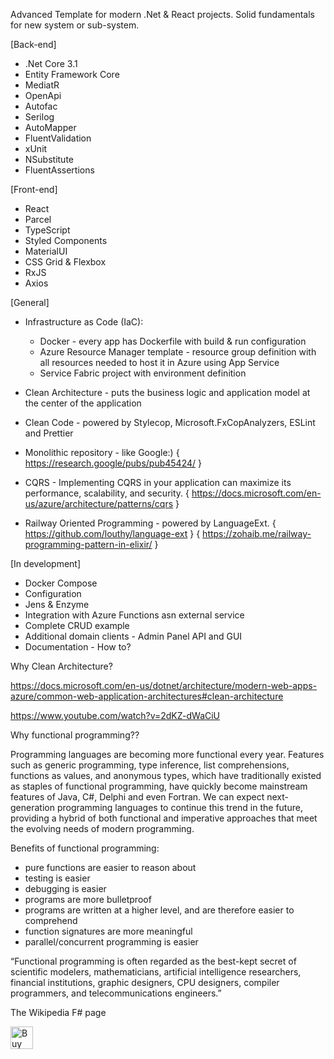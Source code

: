 Advanced Template for modern .Net & React projects.
Solid fundamentals for new system or sub-system.

[Back-end]
- .Net Core 3.1
- Entity Framework Core
- MediatR
- OpenApi
- Autofac
- Serilog
- AutoMapper
- FluentValidation
- xUnit
- NSubstitute
- FluentAssertions

[Front-end]
- React
- Parcel
- TypeScript
- Styled Components
- MaterialUI
- CSS Grid & Flexbox
- RxJS
- Axios

[General]
* Infrastructure as Code (IaC):
    * Docker - every app has Dockerfile with build & run configuration
    * Azure Resource Manager template - resource group definition with all resources needed to host it in Azure using App Service
    * Service Fabric project with environment definition
* Clean Architecture - puts the business logic and application model at the center of the application
* Clean Code - powered by Stylecop, Microsoft.FxCopAnalyzers, ESLint and Prettier
* Monolithic repository - like Google:)
{ https://research.google/pubs/pub45424/ }

* CQRS - Implementing CQRS in your application can maximize its performance, scalability, and security.
{ https://docs.microsoft.com/en-us/azure/architecture/patterns/cqrs }

* Railway Oriented Programming - powered by LanguageExt.
{ https://github.com/louthy/language-ext }
{ https://zohaib.me/railway-programming-pattern-in-elixir/ }

[In development]
- Docker Compose
- Configuration
- Jens & Enzyme
- Integration with Azure Functions asn external service
- Complete CRUD example
- Additional domain clients - Admin Panel API and GUI
- Documentation - How to?

Why Clean Architecture?

https://docs.microsoft.com/en-us/dotnet/architecture/modern-web-apps-azure/common-web-application-architectures#clean-architecture

https://www.youtube.com/watch?v=2dKZ-dWaCiU


Why functional programming??

Programming languages are becoming more functional every year.
Features such as generic programming, type inference, list comprehensions, functions as values, and anonymous types, which have traditionally existed as staples of functional programming, have quickly become mainstream features of Java, C#, Delphi and even Fortran.
We can expect next-generation programming languages to continue this trend in the future, providing a hybrid of both functional and imperative approaches that meet the evolving needs of modern programming.

Benefits of functional programming:
 - pure functions are easier to reason about
 - testing is easier
 - debugging is easier
 - programs are more bulletproof
 - programs are written at a higher level, and are therefore easier to comprehend
 - function signatures are more meaningful
 - parallel/concurrent programming is easier

“Functional programming is often regarded as the best-kept secret of scientific modelers, mathematicians, artificial intelligence researchers, financial institutions, graphic designers, CPU designers, compiler programmers, and telecommunications engineers.”

The Wikipedia F# page

<a href='https://ko-fi.com/N4N11FCB5' target='_blank'><img height='36' style='border:0px;height:36px;' src='https://az743702.vo.msecnd.net/cdn/kofi3.png?v=2' border='0' alt='Buy Me a Coffee at ko-fi.com' /></a>
